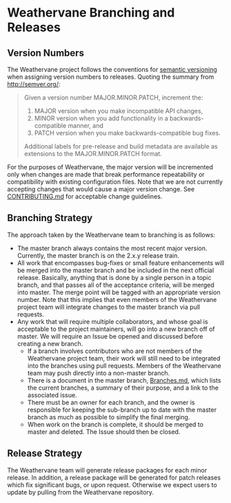 # Weathervane Branching and Releases

## Version Numbers

The Weathervane project follows the conventions for [semantic versioning](http://semver.org/) when assigning version numbers to releases.  Quoting the summary from http://semver.org/:

> Given a version number MAJOR.MINOR.PATCH, increment the:
> 1. MAJOR version when you make incompatible API changes,
> 1. MINOR version when you add functionality in a backwards-compatible manner, and
> 1. PATCH version when you make backwards-compatible bug fixes.
>
> Additional labels for pre-release and build metadata are available as extensions to the MAJOR.MINOR.PATCH format.

For the purposes of Weathervane, the major version will be incremented only when changes are made that break performance repeatability or compatibility with existing configuration files.  Note that we are not currently accepting changes that would cause a major version change.  See [CONTRIBUTING.md](CONTRIBUTING.md) for acceptable change guidelines.   

## Branching Strategy

The approach taken by the Weathervane team to branching is as follows:
- The master branch always contains the most recent major version. Currently, the master branch is on the 2.x.y release train.
- All work that encompasses bug-fixes or small feature enhancements will be merged into the master branch and be included in the next official release.  Basically, anything that is done by a single person in a topic branch, and that passes all of the acceptance criteria, will be merged into master. The merge point will be tagged with an appropriate version number.  Note that this implies that even members of the Weathervane project team will integrate changes to the master branch via pull requests.
- Any work that will require multiple collaborators, and whose goal is acceptable to the project maintainers, will go into a new branch off of master. We will require an Issue be opened and discussed before creating a new branch.
  - If a branch involves contributors who are not members of the Weathervane project team, their work will still need to be integrated into the branches using pull requests.  Members of the Weathervane team may push directly into a non-master branch.
  - There is a document in the master branch, [Branches.md](Branches.md), which lists the current branches, a summary of their purpose, and a link to the associated issue.
  - There must be an owner for each branch, and the owner is responsible for keeping the sub-branch up to date with the master branch as much as possible to simplify the final merging.
  - When work on the branch is complete, it should be merged to master and deleted.  The Issue should then be closed.

## Release Strategy

The Weathervane team will generate release packages for each minor release.  In addition, a release package will be generated for patch releases which fix significant bugs, or upon request.  Otherwise we expect users to update by pulling from the Weathervane repository.
